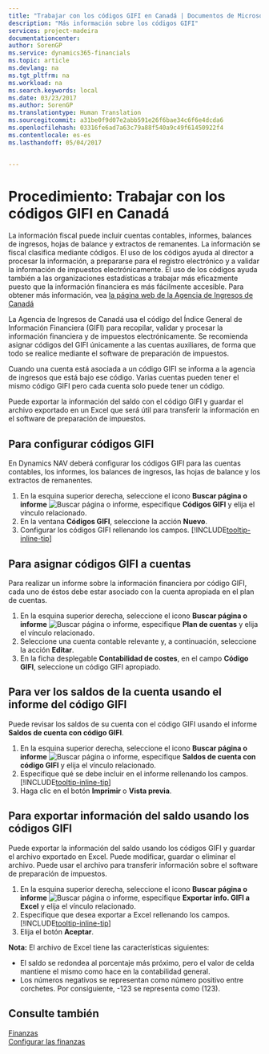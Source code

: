 ```yaml
---
title: "Trabajar con los códigos GIFI en Canadá | Documentos de Microsoft"
description: "Más información sobre los códigos GIFI"
services: project-madeira
documentationcenter: 
author: SorenGP
ms.service: dynamics365-financials
ms.topic: article
ms.devlang: na
ms.tgt_pltfrm: na
ms.workload: na
ms.search.keywords: local
ms.date: 03/23/2017
ms.author: SorenGP
ms.translationtype: Human Translation
ms.sourcegitcommit: a31be0f9d07e2abb591e26f6bae34c6f6e4dcda6
ms.openlocfilehash: 03316fe6ad7a63c79a88f540a9c49f61450922f4
ms.contentlocale: es-es
ms.lasthandoff: 05/04/2017


---
```

# <a name="how-to-work-with-gifi-codes-in-canada"></a>Procedimiento: Trabajar con los códigos GIFI en Canadá
La información fiscal puede incluir cuentas contables, informes, balances de ingresos, hojas de balance y extractos de remanentes. La información se fiscal clasifica mediante códigos. El uso de los códigos ayuda al director a procesar la información, a prepararse para el registro electrónico y a validar la información de impuestos electrónicamente. El uso de los códigos ayuda también a las organizaciones estadísticas a trabajar más eficazmente puesto que la información financiera es más fácilmente accesible. Para obtener más información, vea [la página web de la Agencia de Ingresos de Canadá](http://www.cra-arc.gc.ca/)

La Agencia de Ingresos de Canadá usa el código del Índice General de Información Financiera (GIFI) para recopilar, validar y procesar la información financiera y de impuestos electrónicamente. Se recomienda asignar códigos del GIFI únicamente a las cuentas auxiliares, de forma que todo se realice mediante el software de preparación de impuestos.

Cuando una cuenta está asociada a un código GIFI se informa a la agencia de ingresos que está bajo ese código. Varias cuentas pueden tener el mismo código GIFI pero cada cuenta solo puede tener un código.

Puede exportar la información del saldo con el código GIFI y guardar el archivo exportado en un Excel que será útil para transferir la información en el software de preparación de impuestos.

## <a name="to-set-up-gifi-codes"></a>Para configurar códigos GIFI
En Dynamics NAV deberá configurar los códigos GIFI para las cuentas contables, los informes, los balances de ingresos, las hojas de balance y los extractos de remanentes.

1. En la esquina superior derecha, seleccione el icono **Buscar página o informe** ![Buscar página o informe](media/ui-search/search_small.png "Icono Buscar página o informe"), especifique **Códigos GIFI** y elija el vínculo relacionado.
2. En la ventana **Códigos GIFI**, seleccione la acción **Nuevo**.
3. Configurar los códigos GIFI rellenando los campos. [!INCLUDE[tooltip-inline-tip](includes/tooltip-inline-tip_md.md)]

## <a name="to-associate-gifi-codes-with-gl-accounts"></a>Para asignar códigos GIFI a cuentas
Para realizar un informe sobre la información financiera por código GIFI, cada uno de éstos debe estar asociado con la cuenta apropiada en el plan de cuentas.

1. En la esquina superior derecha, seleccione el icono **Buscar página o informe** ![Buscar página o informe](media/ui-search/search_small.png "Icono Buscar página o informe"), especifique **Plan de cuentas** y elija el vínculo relacionado.
2. Seleccione una cuenta contable relevante y, a continuación, seleccione la acción **Editar**.
3. En la ficha desplegable **Contabilidad de costes**, en el campo **Código GIFI**, seleccione un código GIFI apropiado.

## <a name="to-view-account-balances-using-the-gifi-code-report"></a>Para ver los saldos de la cuenta usando el informe del código GIFI
Puede revisar los saldos de su cuenta con el código GIFI usando el informe **Saldos de cuenta con código GIFI**.

1. En la esquina superior derecha, seleccione el icono **Buscar página o informe** ![Buscar página o informe](media/ui-search/search_small.png "Icono Buscar página o informe"), especifique **Saldos de cuenta con código GIFI** y elija el vínculo relacionado.
2. Especifique qué se debe incluir en el informe rellenando los campos. [!INCLUDE[tooltip-inline-tip](includes/tooltip-inline-tip_md.md)]
3. Haga clic en el botón **Imprimir** o **Vista previa**.

## <a name="to-export-balance-information-using-gifi-codes"></a>Para exportar información del saldo usando los códigos GIFI
Puede exportar la información del saldo usando los códigos GIFI y guardar el archivo exportado en Excel. Puede modificar, guardar o eliminar el archivo. Puede usar el archivo para transferir información sobre el software de preparación de impuestos.

1. En la esquina superior derecha, seleccione el icono **Buscar página o informe** ![Buscar página o informe](media/ui-search/search_small.png "Icono Buscar página o informe"), especifique **Exportar info. GIFI a Excel** y elija el vínculo relacionado.
2. Especifique que desea exportar a Excel rellenando los campos. [!INCLUDE[tooltip-inline-tip](includes/tooltip-inline-tip_md.md)]
3. Elija el botón **Aceptar**.

**Nota:** El archivo de Excel tiene las características siguientes:

* El saldo se redondea al porcentaje más próximo, pero el valor de celda mantiene el mismo como hace en la contabilidad general.
* Los números negativos se representan como número positivo entre corchetes. Por consiguiente, -123 se representa como (123).

## <a name="see-also"></a>Consulte también
[Finanzas](finance.md)   
[Configurar las finanzas](finance-setup-finance.md)

